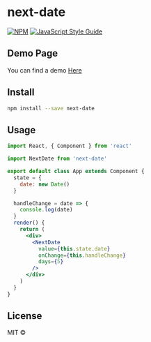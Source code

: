 # next-date

> 

[![NPM](https://img.shields.io/npm/v/next-date.svg)](https://www.npmjs.com/package/next-date) [![JavaScript Style Guide](https://img.shields.io/badge/code_style-standard-brightgreen.svg)](https://standardjs.com)

## Demo Page

You can find a demo [Here](https://yuledev.github.io/next-date/)

## Install

```bash
npm install --save next-date
```

## Usage

```jsx
import React, { Component } from 'react'

import NextDate from 'next-date'

export default class App extends Component {
  state = {
    date: new Date()
  }

  handleChange = date => {
    console.log(date)
  }
  render() {
    return (
      <div>
        <NextDate
          value={this.state.date}
          onChange={this.handleChange}
          days={5}
        />
      </div>
    )
  }
}
```

## License

MIT © [](https://github.com/)
